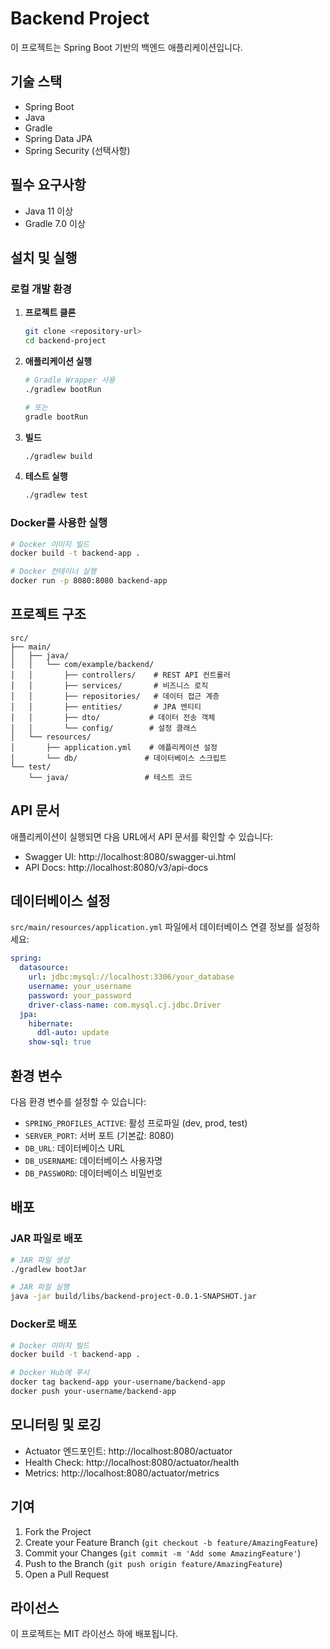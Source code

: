# Backend Project

이 프로젝트는 Spring Boot 기반의 백엔드 애플리케이션입니다.

## 기술 스택

- Spring Boot
- Java
- Gradle
- Spring Data JPA
- Spring Security (선택사항)

## 필수 요구사항

- Java 11 이상
- Gradle 7.0 이상

## 설치 및 실행

### 로컬 개발 환경

1. **프로젝트 클론**
   ```bash
   git clone <repository-url>
   cd backend-project
   ```

2. **애플리케이션 실행**
   ```bash
   # Gradle Wrapper 사용
   ./gradlew bootRun
   
   # 또는
   gradle bootRun
   ```

3. **빌드**
   ```bash
   ./gradlew build
   ```

4. **테스트 실행**
   ```bash
   ./gradlew test
   ```

### Docker를 사용한 실행

```bash
# Docker 이미지 빌드
docker build -t backend-app .

# Docker 컨테이너 실행
docker run -p 8080:8080 backend-app
```

## 프로젝트 구조

```
src/
├── main/
│   ├── java/
│   │   └── com/example/backend/
│   │       ├── controllers/    # REST API 컨트롤러
│   │       ├── services/       # 비즈니스 로직
│   │       ├── repositories/   # 데이터 접근 계층
│   │       ├── entities/       # JPA 엔티티
│   │       ├── dto/           # 데이터 전송 객체
│   │       └── config/        # 설정 클래스
│   └── resources/
│       ├── application.yml    # 애플리케이션 설정
│       └── db/               # 데이터베이스 스크립트
└── test/
    └── java/                 # 테스트 코드
```

## API 문서

애플리케이션이 실행되면 다음 URL에서 API 문서를 확인할 수 있습니다:

- Swagger UI: http://localhost:8080/swagger-ui.html
- API Docs: http://localhost:8080/v3/api-docs

## 데이터베이스 설정

`src/main/resources/application.yml` 파일에서 데이터베이스 연결 정보를 설정하세요:

```yaml
spring:
  datasource:
    url: jdbc:mysql://localhost:3306/your_database
    username: your_username
    password: your_password
    driver-class-name: com.mysql.cj.jdbc.Driver
  jpa:
    hibernate:
      ddl-auto: update
    show-sql: true
```

## 환경 변수

다음 환경 변수를 설정할 수 있습니다:

- `SPRING_PROFILES_ACTIVE`: 활성 프로파일 (dev, prod, test)
- `SERVER_PORT`: 서버 포트 (기본값: 8080)
- `DB_URL`: 데이터베이스 URL
- `DB_USERNAME`: 데이터베이스 사용자명
- `DB_PASSWORD`: 데이터베이스 비밀번호

## 배포

### JAR 파일로 배포

```bash
# JAR 파일 생성
./gradlew bootJar

# JAR 파일 실행
java -jar build/libs/backend-project-0.0.1-SNAPSHOT.jar
```

### Docker로 배포

```bash
# Docker 이미지 빌드
docker build -t backend-app .

# Docker Hub에 푸시
docker tag backend-app your-username/backend-app
docker push your-username/backend-app
```

## 모니터링 및 로깅

- Actuator 엔드포인트: http://localhost:8080/actuator
- Health Check: http://localhost:8080/actuator/health
- Metrics: http://localhost:8080/actuator/metrics

## 기여

1. Fork the Project
2. Create your Feature Branch (`git checkout -b feature/AmazingFeature`)
3. Commit your Changes (`git commit -m 'Add some AmazingFeature'`)
4. Push to the Branch (`git push origin feature/AmazingFeature`)
5. Open a Pull Request

## 라이선스

이 프로젝트는 MIT 라이선스 하에 배포됩니다.
